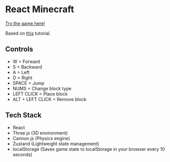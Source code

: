 # React Minecraft

[Try the game here!](https://bensparkscode.github.io/react-minecraft/)

Based on [this](https://www.youtube.com/watch?v=aWQmuTiThTs) tutorial.

## Controls

- W                 = Forward
- S                 = Backward
- A                 = Left
- D                 = Right
- SPACE             = Jump 
- NUMS              = Change block type
- LEFT CLICK        = Place block
- ALT + LEFT CLICK  = Remove block

## Tech Stack

- React
- Three.js (3D environment)
- Cannon.js (Physics engine)
- Zustand (Lightweight state management)
- localStorage (Saves game state to localStorage in your browser every 10 seconds)
